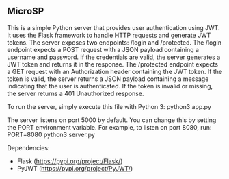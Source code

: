 ## MicroSP

This is a simple Python server that provides user authentication using JWT.
It uses the Flask framework to handle HTTP requests and generate JWT tokens.
The server exposes two endpoints: /login and /protected.
The /login endpoint expects a POST request with a JSON payload containing a username and password.
If the credentials are valid, the server generates a JWT token and returns it in the response.
The /protected endpoint expects a GET request with an Authorization header containing the JWT token.
If the token is valid, the server returns a JSON payload containing a message indicating that the user is authenticated.
If the token is invalid or missing, the server returns a 401 Unauthorized response.

To run the server, simply execute this file with Python 3:
  python3 app.py

The server listens on port 5000 by default. You can change this by setting the PORT environment variable.
For example, to listen on port 8080, run:
  PORT=8080 python3 server.py

Dependencies:
- Flask (https://pypi.org/project/Flask/)
- PyJWT (https://pypi.org/project/PyJWT/)
